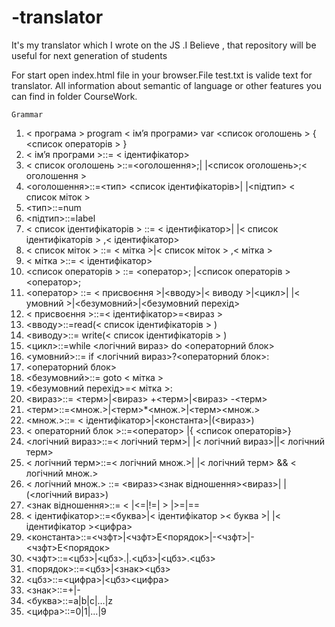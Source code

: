 # -translator
It's my translator which I wrote on the JS .I Believe , that repository  will be useful  for next generation of students

For start open index.html file in your browser.File test.txt is valide text for translator.
  All information about semantic of language or other features you can find in folder CourseWork.

```
Grammar 
```
1.	< програма > program   < ім’я програми>  var <список оголошень >
{ <список операторів > }
2.	< ім’я програми >::= < ідентифікатор>
3.	< список оголошень  >::=<оголошення>;|
|<список оголошень>;< оголошення >
4.	<oголошення>::=<тип> <список ідентифікаторів>|
|<підтип> < список міток >
5.	<тип>::=num
6.	<підтип>::=label
7.	< список ідентифікаторів > ::= < ідентифікатор>|
|< список ідентифікаторів > ,< ідентифікатор>
8.	< список міток > ::= < мітка >|< список міток > ,< мітка >
9.	< мітка >::= < ідентифікатор>
10.	<список операторів > ::=  <оператор>; |<список операторів ><оператор>;
11.	<оператор> ::=  < присвоєння >|<вводу>|< виводу >|<цикл>|
|< умовний >|<безумовний>|<безумовний перехід>
12.	< присвоєння >::=< ідентифікатор>=<вираз >
13.	<вводу>::=read(< список ідентифікаторів > )
14.	<виводу>::= write(< список ідентифікаторів > )
15.	<цикл>::=while <логічний вираз> do <операторний блок>
16.	<умовний>::= if <логічний вираз>?<операторний блок>:
17.	<операторний блок>
18.	<безумовний>::= goto  < мітка >
19.	<безумовний перехід>=< мітка >:
20.	<вираз>::= <терм>|<вираз> +<терм>|<вираз> -<терм>
21.	<терм>::=<множ.>|<терм>*<множ.>|<терм>\<множ.>
22.	<множ.>::= < ідентифікатор>|<константа>|(<вираз>)
23.	< операторний блок >::=<оператор> |{ <список операторів>}
24.	<логічний вираз>::=< логічний  терм>|
|< логічний  вираз>||< логічний  терм>
25.	< логічний  терм>::=< логічний  множ.>|
|< логічний  терм>  && < логічний  множ.>
26.	< логічний  множ.> ::= <вираз><знак відношення><вираз>|
|(<логічний вираз>)
27.	<знак відношення>::= < |<=|!=| > |>=|==
28.	< ідентифікатор>::=<буква>|< ідентифікатор >< буква >|
|< ідентифікатор ><цифра>
29.	<константа>::=<чзфт>|<чзфт>E<порядок>|-<чзфт>|-<чзфт>E<порядок>
30.	<чзфт>::=<цбз>|<цбз>.|.<цбз>|<цбз>.<цбз>
31.	<порядок>::=<цбз>|<знак><цбз>
32.	<цбз>::=<цифра>|<цбз><цифра>
33.	<знак>::=+|-
34.	<буква>::=a|b|c|…|z
35.	<цифра>::=0|1|…|9
